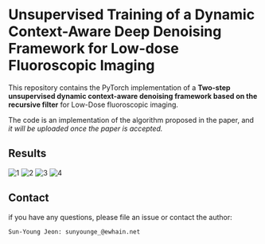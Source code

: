 

# Unsupervised Training of a Dynamic Context-Aware Deep Denoising Framework for Low-dose Fluoroscopic Imaging

This repository contains the PyTorch implementation of a **Two-step unsupervised dynamic context-aware denoising framework based on the recursive filter** for Low-Dose fluoroscopic imaging.

The code is an implementation of the algorithm proposed in the paper, and _it will be uploaded once the paper is accepted._

## Results

![1](https://github.com/sunyoungIT/FluoroRecNet/assets/51948046/9c213494-c0e1-4a1c-aee0-57c32a8ccb51)
![2](https://github.com/sunyoungIT/FluoroRecNet/assets/51948046/9b16e06d-5070-41e0-9275-53f5caf97bfb)
![3](https://github.com/sunyoungIT/FluoroRecNet/assets/51948046/7b420125-80b4-4b4f-8df9-663abb116653)
![4](https://github.com/sunyoungIT/FluoroRecNet/assets/51948046/e56ecbfe-6821-4db2-8fb1-1d4cb32d4793)

## Contact
if you have any questions, please file an issue or contact the author:
```
Sun-Young Jeon: sunyounge_@ewhain.net
```
